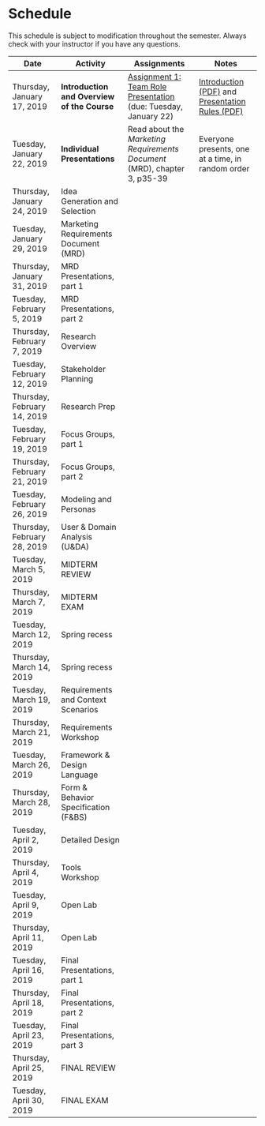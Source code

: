 # Schedule
This schedule is subject to modification throughout the semester. Always check with your instructor if you have any questions.

| Date                        | Activity                                    | Assignments                                                  | Notes                                                        |
| --------------------------- | ------------------------------------------- | ------------------------------------------------------------ | ------------------------------------------------------------ |
| Thursday, January 17, 2019  | **Introduction and Overview of the Course** | [Assignment 1: Team Role Presentation](assignment01-team-role-presentation/instructions.md) (due: Tuesday, January 22) | [Introduction (PDF)](01-introduction/introduction.pdf) and [Presentation Rules (PDF)](01-introduction/presentation-rules.pdf) |
| Tuesday, January 22, 2019   | **Individual Presentations**                | Read about the *Marketing Requirements Document* (MRD), chapter 3, p35-39 | Everyone presents, one at a time, in random order            |
| Thursday, January 24, 2019  | Idea Generation and Selection               |                                                              |                                                              |
| Tuesday, January 29, 2019   | Marketing Requirements Document (MRD)       |                                                              |                                                              |
| Thursday, January 31, 2019  | MRD Presentations, part 1                   |                                                              |                                                              |
| Tuesday, February 5, 2019   | MRD Presentations, part 2                   |                                                              |                                                              |
| Thursday, February 7, 2019  | Research Overview                           |                                                              |                                                              |
| Tuesday, February 12, 2019  | Stakeholder Planning                        |                                                              |                                                              |
| Thursday, February 14, 2019 | Research Prep                               |                                                              |                                                              |
| Tuesday, February 19, 2019  | Focus Groups, part 1                        |                                                              |                                                              |
| Thursday, February 21, 2019 | Focus Groups, part 2                        |                                                              |                                                              |
| Tuesday, February 26, 2019  | Modeling and Personas                       |                                                              |                                                              |
| Thursday, February 28, 2019 | User & Domain Analysis (U&DA)               |                                                              |                                                              |
| Tuesday, March 5, 2019      | MIDTERM REVIEW                              |                                                              |                                                              |
| Thursday, March 7, 2019     | MIDTERM EXAM                                |                                                              |                                                              |
| Tuesday, March 12, 2019     | Spring recess                               |                                                              |                                                              |
| Thursday, March 14, 2019    | Spring recess                               |                                                              |                                                              |
| Tuesday, March 19, 2019     | Requirements and Context Scenarios          |                                                              |                                                              |
| Thursday, March 21, 2019    | Requirements Workshop                       |                                                              |                                                              |
| Tuesday, March 26, 2019     | Framework & Design Language                 |                                                              |                                                              |
| Thursday, March 28, 2019    | Form & Behavior Specification (F&BS)        |                                                              |                                                              |
| Tuesday, April 2, 2019      | Detailed Design                             |                                                              |                                                              |
| Thursday, April 4, 2019     | Tools Workshop                              |                                                              |                                                              |
| Tuesday, April 9, 2019      | Open Lab                                    |                                                              |                                                              |
| Thursday, April 11, 2019    | Open Lab                                    |                                                              |                                                              |
| Tuesday, April 16, 2019     | Final Presentations, part 1                 |                                                              |                                                              |
| Thursday, April 18, 2019    | Final Presentations, part 2                 |                                                              |                                                              |
| Tuesday, April 23, 2019     | Final Presentations, part 3                 |                                                              |                                                              |
| Thursday, April 25, 2019    | FINAL REVIEW                                |                                                              |                                                              |
| Tuesday, April 30, 2019     | FINAL EXAM                                  |                                                              |                                                              |